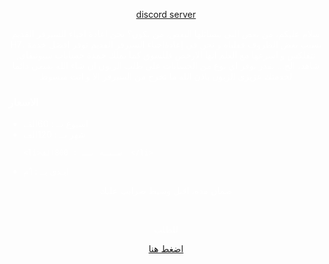 <html>
<Head>

  <title>H7</title>
</Head>
<body>

<style>
  body{
background-image: url('IMG__ (3).webp'
);
  background-size: cover;
    background-position: center;
    color: white;
  }
</style>

<a href='https://discord.gg/7DQKBaDdvs'><p style='text-align:center'> discord server </p> </a>


<P STYLE='text-align:center'>سلام عليكم، من بعض التي  يتسائلها البعض، من نكون؟
نحن اعادة احياء للسيرفر القديم H7، بسبب بعض الظروف قفلناه و نحن في إعادةاحياء السيرفر القديم
نوفر افضل خدمة نتفلكس و اسرعها مع العلم انها الارخص فللسوق
كما نملك خمدة حسابات سبوتيفاي, شاهد، الخ...
نقدر نوفر اي نوع من الحسابات على طلب الزبون ان شاء الله
نسعى دائما لخدمتك عزيزي الزبون
باذن الله ما تخرج من السيرفر الا و انت مبسوط

</p>
<h3>الاسعار</h3>
<ul>
  <li>اسبوع بــ : 60الف  </li>
  <li>شهر بــ : 120الف  </li>

    <li>سـنـه بــ : 800الف  </li>
  <li>ابـدي بــ : 1م </li>
</ul>
<p  style='text-align:center'>ضمان مده، اقبل وسيط ضرايب عليك </p><br>

<p style='text-align:center'> للطلب </p> <a href='https://discord.com/channels/1185156857694789652/1185577415334957056'><p style='text-align:center'>اضغط  هنا</p> </a>



  





  
</body>




  
</html>
